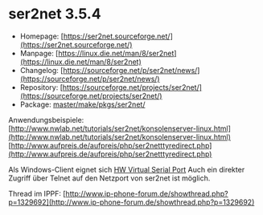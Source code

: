 # ser2net 3.5.4
 - Homepage: [https://ser2net.sourceforge.net/](https://ser2net.sourceforge.net/)
 - Manpage: [https://linux.die.net/man/8/ser2net](https://linux.die.net/man/8/ser2net)
 - Changelog: [https://sourceforge.net/p/ser2net/news/](https://sourceforge.net/p/ser2net/news/)
 - Repository: [https://sourceforge.net/projects/ser2net/](https://sourceforge.net/projects/ser2net/)
 - Package: [master/make/pkgs/ser2net/](https://github.com/Freetz-NG/freetz-ng/tree/master/make/pkgs/ser2net/)

Anwendungsbeispiele:
[http://www.nwlab.net/tutorials/ser2net/konsolenserver-linux.html](http://www.nwlab.net/tutorials/ser2net/konsolenserver-linux.html)
[http://www.aufpreis.de/aufpreis/php/ser2netttyredirect.php](http://www.aufpreis.de/aufpreis/php/ser2netttyredirect.php)

Als Windows-Client eignet sich [HW Virtual Serial
Port](http://www.hw-group.com/products/hw_vsp/index_de.html)
Auch ein direkter Zugriff über Telnet auf den Netzport von ser2net ist
möglich.

Thread im IPPF:
[http://www.ip-phone-forum.de/showthread.php?p=1329692](http://www.ip-phone-forum.de/showthread.php?p=1329692)

